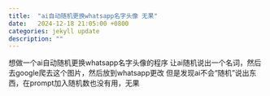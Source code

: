 ```yaml
---
title:  "ai自动随机更换whatsapp名字头像 无果"
date:   2024-12-18 21:05:00 +0800
categories: jekyll update
description: ""
---
```


想做一个ai自动随机更换whatsapp名字头像的程序
让ai随机说出一个名词，然后去google爬去这个图片，然后放到whatsapp更改
但是发现ai不会“随机”说出东西，在prompt加入随机数也没有用，无果
